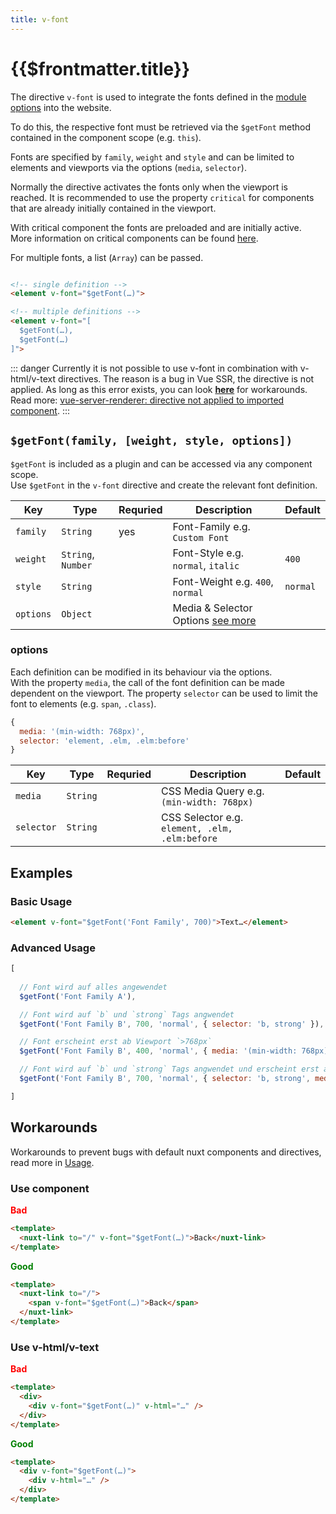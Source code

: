 ```yaml
---
title: v-font
---
```


# {{$frontmatter.title}}

The directive `v-font` is used to integrate the fonts defined in the [module options](/v2/options#fonts) into the website.

To do this, the respective font must be retrieved via the `$getFont` method contained in the component scope (e.g. `this`).

Fonts are specified by `family`, `weight` and `style` and can be limited to elements and viewports via the options (`media`, `selector`).

Normally the directive activates the fonts only when the viewport is reached.
It is recommended to use the property `critical` for components that are already initially contained in the viewport.

With critical component the fonts are preloaded and are initially active.  
More information on critical components can be found [here](/v2/usage#critical-prop-for-critical-components).

For multiple fonts, a list (`Array`) can be passed.

````html

<!-- single definition -->
<element v-font="$getFont(…)">

<!-- multiple definitions -->
<element v-font="[
  $getFont(…),
  $getFont(…)
]">
````

::: danger
Currently it is not possible to use v-font in combination with v-html/v-text directives. The reason is a bug in Vue SSR, the directive is not applied. As long as this error exists, you can look [**here**](/v2/directives/v-font#workarounds) for workarounds.<br>Read more: [vue-server-renderer: directive not applied to imported component](https://github.com/vuejs/vue/issues/10733).
:::

## `$getFont(family, [weight, style, options])`

`$getFont` is included as a plugin and can be accessed via any component scope.  
Use `$getFont` in the `v-font` directive and create the relevant font definition.

| Key       | Type               | Requried | Description                                                     | Default  |
| --------- | ------------------ | -------- | --------------------------------------------------------------- | -------- |
| `family`  | `String`           | yes      | Font-Family e.g. `Custom Font`                                  |          |
| `weight`  | `String`, `Number` |          | Font-Style e.g. `normal`, `italic`                              | `400`    |
| `style`   | `String`           |          | Font-Weight e.g. `400`, `normal`                                | `normal` |
| `options` | `Object`           |          | Media & Selector Options [see more](/v2/directives/v-font#options) |          |

### options

Each definition can be modified in its behaviour via the options.  
With the property `media`, the call of the font definition can be made dependent on the viewport.
The property `selector` can be used to limit the font to elements (e.g. `span`, `.class`).

````js
{
  media: '(min-width: 768px)',
  selector: 'element, .elm, .elm:before'
}
````

| Key        | Type     | Requried | Description                                    | Default |
| ---------- | -------- | -------- | ---------------------------------------------- | ------- |
| `media`    | `String` |          | CSS Media Query e.g. `(min-width: 768px)`      |         |
| `selector` | `String` |          | CSS Selector e.g. `element, .elm, .elm:before` |         |

## Examples

### Basic Usage

````html
<element v-font="$getFont('Font Family', 700)">Text…</element>
````

### Advanced Usage

````js
[
  
  // Font wird auf alles angewendet
  $getFont('Font Family A'),

  // Font wird auf `b` und `strong` Tags angwendet
  $getFont('Font Family B', 700, 'normal', { selector: 'b, strong' }),

  // Font erscheint erst ab Viewport `>768px`
  $getFont('Font Family B', 400, 'normal', { media: '(min-width: 768px)' }),

  // Font wird auf `b` und `strong` Tags angwendet und erscheint erst ab Viewport `>768px`
  $getFont('Font Family B', 700, 'normal', { selector: 'b, strong', media: '(min-width: 768px)' })

]
````

## Workarounds

Workarounds to prevent bugs with default nuxt components and directives, read more in [Usage](/v2/directives/v-font#usage).

### Use component

**<span style="color: red;">Bad</span>**

````html
<template>
  <nuxt-link to="/" v-font="$getFont(…)">Back</nuxt-link>
</template>
````

**<span style="color: green;">Good</span>**

````html
<template>
  <nuxt-link to="/">
    <span v-font="$getFont(…)">Back</span>
  </nuxt-link>
</template>
````

### Use v-html/v-text

**<span style="color: red;">Bad</span>**

````html
<template>
  <div>
    <div v-font="$getFont(…)" v-html="…" />
  </div>
</template>
````

**<span style="color: green;">Good</span>**

````html
<template>
  <div v-font="$getFont(…)">
    <div v-html="…" />
  </div>
</template>
````
